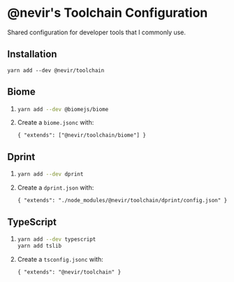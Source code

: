 # @nevir's Toolchain Configuration

Shared configuration for developer tools that I commonly use.

## Installation

```
yarn add --dev @nevir/toolchain
```

## Biome

1. ```sh
   yarn add --dev @biomejs/biome
   ```

2. Create a `biome.jsonc` with:
   ```jsonc
   { "extends": ["@nevir/toolchain/biome"] }
   ```

## Dprint

1. ```sh
   yarn add --dev dprint
   ```

2. Create a `dprint.json` with:
   ```jsonc
   { "extends": "./node_modules/@nevir/toolchain/dprint/config.json" }
   ```

## TypeScript

1. ```sh
   yarn add --dev typescript
   yarn add tslib
   ```

2. Create a `tsconfig.jsonc` with:
   ```jsonc
   { "extends": "@nevir/toolchain" }
   ```
